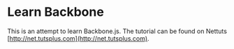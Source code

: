 Learn Backbone
==============

This is an attempt to learn Backbone.js. The tutorial can be found on Nettuts [http://net.tutsplus.com](http://net.tutsplus.com).